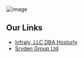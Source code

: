 <img src="https://cdn.sryden.gg/i/hFKGuJN3.png" alt="image">


<h2>Our Links</h2>
<ul>
  <li><a href="https://hosturly.com">Infraly, LLC DBA Hosturly</a></li>
  <li><a href="https://sryden.gg">Sryden Group Ltd</a></li>
</ul>
